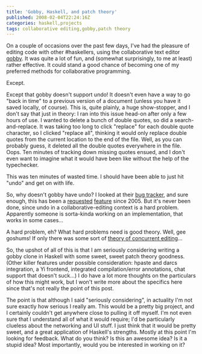 ```yaml
---
title: 'Gobby, Haskell, and patch theory'
published: 2008-02-04T22:24:16Z
categories: haskell,projects
tags: collaborative editing,gobby,patch theory
---
```


On a couple of occasions over the past few days, I've had the pleasure of editing code with other #haskellers, using the collaborative text editor <a href="http://gobby.0x539.de/trac/">gobby</a>.  It was quite a lot of fun, and (somewhat surprisingly, to me at least) rather effective.  It could stand a good chance of becoming one of my preferred methods for collaborative programming.

Except.

Except that gobby doesn't support undo!  It doesn't even have a way to go "back in time" to a previous version of a document (unless you have it saved locally, of course).  This is, quite plainly, a huge show-stopper, and I don't say that just in theory: I ran into this issue head-on after only a few hours of use.  I wanted to delete a bunch of double quotes, so did a search-and-replace.  It was taking too long to click "replace" for each double quote character, so I clicked "replace all", thinking it would only replace double quotes from the current location to the end of the file.  Well, as you can probably guess, it deleted all the double quotes everywhere in the file.  Oops. Ten minutes of tracking down missing quotes ensued, and I don't even want to imagine what it would have been like without the help of the typechecker.

This was ten minutes of wasted time.  I should have been able to just hit "undo" and get on with life.

So, why doesn't gobby have undo?  I looked at their <a href="http://gobby.0x539.de/trac/report/1">bug tracker</a>, and sure enough, this has been a <a href="http://gobby.0x539.de/trac/ticket/39">requested</a> <a href="http://gobby.0x539.de/trac/ticket/234">feature</a> since 2005.  But it's never been done, since undo in a collaborative-editing context is a hard problem.  Apparently someone is sorta-kinda working on an implementation, that works in some cases...

A hard problem, eh?  What hard problems need is good theory.  Well, gee goshums!  If only there was some sort of <a href="http://en.wikibooks.org/wiki/Understanding_darcs/Patch_theory">theory of concurrent editing</a>... 

So, the upshot of all of this is that I am seriously considering writing a gobby clone in Haskell with some sweet, sweet patch theory goodness.  (Other killer features under possible consideration: hpaste and darcs integration, a Yi frontend, integrated compilation/error annotations, chat support that doesn't suck...) I do have a lot more thoughts on the particulars of how this might work, but I won't write more about the specifics here since that's not really the point of this post.

The point is that although I said "seriously considering", in actuality I'm not sure exactly how serious I really am.  This would be a pretty big project, and I certainly couldn't get anywhere close to pulling it off myself.  I'm not even sure that I understand all of what it would require; I'd be particularly clueless about the networking and UI stuff.  I just think that it would be pretty sweet, and a great application of Haskell's strengths. Mostly at this point I'm looking for feedback.  What do you think?  Is this an awesome idea?  Is it a stupid idea?  Most importantly, would you be interested in working on it?


